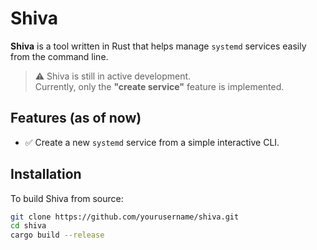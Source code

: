 # Shiva

**Shiva** is a tool written in Rust that helps manage `systemd` services easily from the command line.

> ⚠️ Shiva is still in active development.  
> Currently, only the **"create service"** feature is implemented.

## Features (as of now)

- ✅ Create a new `systemd` service from a simple interactive CLI.

## Installation

To build Shiva from source:

```bash
git clone https://github.com/yourusername/shiva.git
cd shiva
cargo build --release
